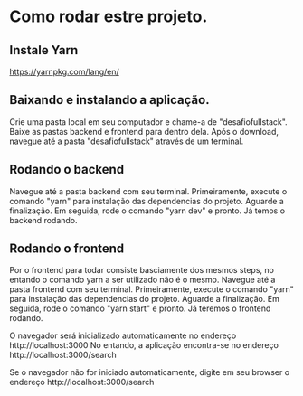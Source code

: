 # Como rodar estre projeto.

## Instale Yarn
https://yarnpkg.com/lang/en/

## Baixando e instalando a aplicação. 
Crie uma pasta local em seu computador e chame-a de "desafiofullstack". Baixe as pastas backend e frontend para dentro dela.
Após o download, navegue até a pasta "desafiofullstack" através de um terminal.

## Rodando o backend
Navegue até a pasta backend com seu terminal.
Primeiramente, execute o comando "yarn" para instalação das dependencias do projeto. Aguarde a finalização.
Em seguida, rode o comando "yarn dev" e pronto. Já temos o backend rodando.

## Rodando o frontend
Por o frontend para todar consiste basciamente dos mesmos steps, no entando o comando yarn a ser utilizado não é o mesmo.
Navegue até a pasta frontend com seu terminal.
Primeiramente, execute o comando "yarn" para instalação das dependencias do projeto. Aguarde a finalização.
Em seguida, rode o comando "yarn start" e pronto. Já teremos o frontend rodando.

O navegador será inicializado automaticamente no endereço http://localhost:3000
No entando, a aplicação encontra-se no endereço http://localhost:3000/search

Se o navegador não for iniciado automaticamente, digite em seu browser o endereço http://localhost:3000/search

